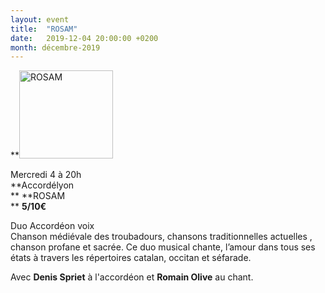 ```yaml
---
layout: event
title:  "ROSAM"
date:   2019-12-04 20:00:00 +0200
month: décembre-2019
---
```

**<img class=" size-thumbnail wp-image-7105 alignleft" src="http://localhost/wpagendarts/wp-content/uploads/2019/10/rosam.jpg?w=150" alt="ROSAM" width="150" height="141" srcset="http://localhost/wpagendarts/wp-content/uploads/2019/10/rosam.jpg 746w, http://localhost/wpagendarts/wp-content/uploads/2019/10/rosam-300x283.jpg 300w" sizes="(max-width: 150px) 100vw, 150px" /></p> 

Mercredi 4 à 20h  
</b>**Accordélyon  
** **ROSAM  
** **5/10€**

<span style="font-weight:400;">Duo Accordéon voix<br /> </span><span style="font-weight:400;">Chanson médiévale des troubadours, chansons traditionnelles actuelles , chanson profane et sacrée. Ce duo musical chante, l’amour dans tous ses états à travers les répertoires catalan, occitan et séfarade. </span>

<span style="font-weight:400;">Avec <strong>Denis Spriet</strong> à l'accordéon et <strong>Romain Olive</strong> au chant.</span>